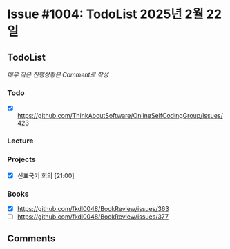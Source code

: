 # Issue #1004: TodoList 2025년 2월 22일

## TodoList

*매우 작은 진행상황은 Comment로 작성*

### Todo  

- [x] https://github.com/ThinkAboutSoftware/OnlineSelfCodingGroup/issues/423

### Lecture

### Projects

- [x] 신표국기 회의 [21:00]

### Books

- [x] https://github.com/fkdl0048/BookReview/issues/363
- [ ] https://github.com/fkdl0048/BookReview/issues/377

## Comments

